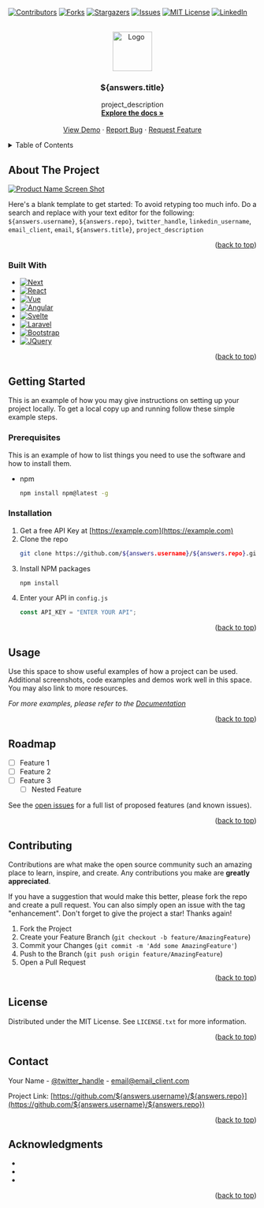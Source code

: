 <!-- Improved compatibility of back to top link: See: https://github.com/othneildrew/Best-README-Template/pull/73 -->

<a name="readme-top"></a>

<!--
*** Thanks for checking out the Best-README-Template. If you have a suggestion
*** that would make this better, please fork the repo and create a pull request
*** or simply open an issue with the tag "enhancement".
*** Don't forget to give the project a star!
*** Thanks again! Now go create something AMAZING! :D
-->

<!-- PROJECT SHIELDS -->
<!--
*** I'm using markdown "reference style" links for readability.
*** Reference links are enclosed in brackets [ ] instead of parentheses ( ).
*** See the bottom of this document for the declaration of the reference variables
*** for contributors-url, forks-url, etc. This is an optional, concise syntax you may use.
*** https://www.markdownguide.org/basic-syntax/#reference-style-links
-->

[![Contributors][contributors-shield]][contributors-url]
[![Forks][forks-shield]][forks-url]
[![Stargazers][stars-shield]][stars-url]
[![Issues][issues-shield]][issues-url]
[![MIT License][license-shield]][license-url]
[![LinkedIn][linkedin-shield]][linkedin-url]

<!-- PROJECT LOGO -->
<br />
<div align="center">
  <a href="https://github.com/${answers.username}/${answers.repo}">
    <img src="images/logo.png" alt="Logo" width="80" height="80">
  </a>

<h3 align="center">${answers.title}</h3>

  <p align="center">
    project_description
    <br />
    <a href="https://github.com/${answers.username}/${answers.repo}"><strong>Explore the docs »</strong></a>
    <br />
    <br />
    <a href="https://github.com/${answers.username}/${answers.repo}">View Demo</a>
    ·
    <a href="https://github.com/${answers.username}/${answers.repo}/issues">Report Bug</a>
    ·
    <a href="https://github.com/${answers.username}/${answers.repo}/issues">Request Feature</a>
  </p>
</div>

<!-- TABLE OF CONTENTS -->
<details>
  <summary>Table of Contents</summary>
  <ol>
    <li>
      <a href="#about-the-project">About The Project</a>
      <ul>
        <li><a href="#built-with">Built With</a></li>
      </ul>
    </li>
    <li>
      <a href="#getting-started">Getting Started</a>
      <ul>
        <li><a href="#prerequisites">Prerequisites</a></li>
        <li><a href="#installation">Installation</a></li>
      </ul>
    </li>
    <li><a href="#usage">Usage</a></li>
    <li><a href="#roadmap">Roadmap</a></li>
    <li><a href="#contributing">Contributing</a></li>
    <li><a href="#license">License</a></li>
    <li><a href="#contact">Contact</a></li>
    <li><a href="#acknowledgments">Acknowledgments</a></li>
  </ol>
</details>

<!-- ABOUT THE PROJECT -->

## About The Project

[![Product Name Screen Shot][product-screenshot]](https://example.com)

Here's a blank template to get started: To avoid retyping too much info. Do a search and replace with your text editor for the following: `${answers.username}`, `${answers.repo}`, `twitter_handle`, `linkedin_username`, `email_client`, `email`, `${answers.title}`, `project_description`

<p align="right">(<a href="#readme-top">back to top</a>)</p>

### Built With

- [![Next][next.js]][next-url]
- [![React][react.js]][react-url]
- [![Vue][vue.js]][vue-url]
- [![Angular][angular.io]][angular-url]
- [![Svelte][svelte.dev]][svelte-url]
- [![Laravel][laravel.com]][laravel-url]
- [![Bootstrap][bootstrap.com]][bootstrap-url]
- [![JQuery][jquery.com]][jquery-url]

<p align="right">(<a href="#readme-top">back to top</a>)</p>

<!-- GETTING STARTED -->

## Getting Started

This is an example of how you may give instructions on setting up your project locally.
To get a local copy up and running follow these simple example steps.

### Prerequisites

This is an example of how to list things you need to use the software and how to install them.

- npm
  ```sh
  npm install npm@latest -g
  ```

### Installation

1. Get a free API Key at [https://example.com](https://example.com)
2. Clone the repo
   ```sh
   git clone https://github.com/${answers.username}/${answers.repo}.git
   ```
3. Install NPM packages
   ```sh
   npm install
   ```
4. Enter your API in `config.js`
   ```js
   const API_KEY = "ENTER YOUR API";
   ```

<p align="right">(<a href="#readme-top">back to top</a>)</p>

<!-- USAGE EXAMPLES -->

## Usage

Use this space to show useful examples of how a project can be used. Additional screenshots, code examples and demos work well in this space. You may also link to more resources.

_For more examples, please refer to the [Documentation](https://example.com)_

<p align="right">(<a href="#readme-top">back to top</a>)</p>

<!-- ROADMAP -->

## Roadmap

- [ ] Feature 1
- [ ] Feature 2
- [ ] Feature 3
  - [ ] Nested Feature

See the [open issues](https://github.com/${answers.username}/${answers.repo}/issues) for a full list of proposed features (and known issues).

<p align="right">(<a href="#readme-top">back to top</a>)</p>

<!-- CONTRIBUTING -->

## Contributing

Contributions are what make the open source community such an amazing place to learn, inspire, and create. Any contributions you make are **greatly appreciated**.

If you have a suggestion that would make this better, please fork the repo and create a pull request. You can also simply open an issue with the tag "enhancement".
Don't forget to give the project a star! Thanks again!

1. Fork the Project
2. Create your Feature Branch (`git checkout -b feature/AmazingFeature`)
3. Commit your Changes (`git commit -m 'Add some AmazingFeature'`)
4. Push to the Branch (`git push origin feature/AmazingFeature`)
5. Open a Pull Request

<p align="right">(<a href="#readme-top">back to top</a>)</p>

<!-- LICENSE -->

## License

Distributed under the MIT License. See `LICENSE.txt` for more information.

<p align="right">(<a href="#readme-top">back to top</a>)</p>

<!-- CONTACT -->

## Contact

Your Name - [@twitter_handle](https://twitter.com/twitter_handle) - email@email_client.com

Project Link: [https://github.com/${answers.username}/${answers.repo}](https://github.com/${answers.username}/${answers.repo})

<p align="right">(<a href="#readme-top">back to top</a>)</p>

<!-- ACKNOWLEDGMENTS -->

## Acknowledgments

- []()
- []()
- []()

<p align="right">(<a href="#readme-top">back to top</a>)</p>

<!-- MARKDOWN LINKS & IMAGES -->
<!-- https://www.markdownguide.org/basic-syntax/#reference-style-links -->

[contributors-shield]: https://img.shields.io/github/contributors/404pandas/sarcasticProfessionalReadme.svg?style=plastic&logo=appveyor
[contributors-url]: https://github.com/${answers.username}/${answers.repo}/graphs/contributors
[forks-shield]: https://img.shields.io/github/forks/${answers.username}/${answers.repo}.svg?style=plastic&logo=appveyor
[forks-url]: https://github.com/${answers.username}/${answers.repo}/network/members
[stars-shield]: https://img.shields.io/github/stars/${answers.username}/${answers.repo}.svg?style=plastic&logo=appveyor
[stars-url]: https://github.com/${answers.username}/${answers.repo}/stargazers
[issues-shield]: https://img.shields.io/github/issues/${answers.username}/${answers.repo}.svg?style=plastic&logo=appveyor
[issues-url]: https://github.com/${answers.username}/${answers.repo}/issues
[license-shield]: https://img.shields.io/github/license/${answers.username}/${answers.repo}.svg?style=plastic&logo=appveyor
[license-url]: https://github.com/${answers.username}/${answers.repo}/blob/master/LICENSE.txt
[linkedin-shield]: https://img.shields.io/badge/-LinkedIn-black.svg?style=plastic&logo=appveyor&logo=linkedin&colorB=555
[linkedin-url]: https://linkedin.com/in/linkedin_username
[product-screenshot]: images/screenshot.png
[next.js]: https://img.shields.io/badge/next.js-000000?style=plastic&logo=appveyor&logo=nextdotjs&logoColor=white
[next-url]: https://nextjs.org/
[react.js]: https://img.shields.io/badge/React-20232A?style=plastic&logo=appveyor&logo=react&logoColor=61DAFB
[react-url]: https://reactjs.org/
[vue.js]: https://img.shields.io/badge/Vue.js-35495E?style=plastic&logo=appveyor&logo=vuedotjs&logoColor=4FC08D
[vue-url]: https://vuejs.org/
[angular.io]: https://img.shields.io/badge/Angular-DD0031?style=plastic&logo=appveyor&logo=angular&logoColor=white
[angular-url]: https://angular.io/
[svelte.dev]: https://img.shields.io/badge/Svelte-4A4A55?style=plastic&logo=appveyor&logo=svelte&logoColor=FF3E00
[svelte-url]: https://svelte.dev/
[laravel.com]: https://img.shields.io/badge/Laravel-FF2D20?style=plastic&logo=appveyor&logo=laravel&logoColor=white
[laravel-url]: https://laravel.com
[bootstrap.com]: https://img.shields.io/badge/Bootstrap-563D7C?style=plastic&logo=appveyor&logo=bootstrap&logoColor=white
[bootstrap-url]: https://getbootstrap.com
[jquery.com]: https://img.shields.io/badge/jQuery-0769AD?style=plastic&logo=appveyor&logo=jquery&logoColor=white
[jquery-url]: https://jquery.com
